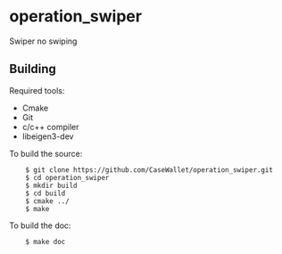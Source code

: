 # operation_swiper
Swiper no swiping

## Building

Required tools:
* Cmake
* Git
* c/c++ compiler
* libeigen3-dev

To build the source:

```
	$ git clone https://github.com/CaseWallet/operation_swiper.git
	$ cd operation_swiper
	$ mkdir build
	$ cd build
	$ cmake ../
	$ make
```
To build the doc:
```
    $ make doc
```
